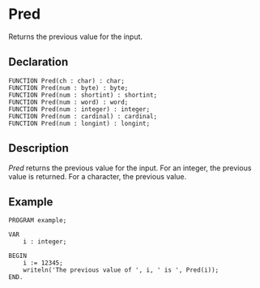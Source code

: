 # Pred

Returns the previous value for the input.

## Declaration

    FUNCTION Pred(ch : char) : char;
    FUNCTION Pred(num : byte) : byte;
    FUNCTION Pred(num : shortint) : shortint;
    FUNCTION Pred(num : word) : word;
    FUNCTION Pred(num : integer) : integer;
    FUNCTION Pred(num : cardinal) : cardinal;
    FUNCTION Pred(num : longint) : longint;

## Description

*Pred* returns the previous value for the input. For an integer, the previous value is returned. For a character, the previous value.

## Example ##

```
PROGRAM example;

VAR
    i : integer;

BEGIN
    i := 12345;
    writeln('The previous value of ', i, ' is ', Pred(i));
END.
```
